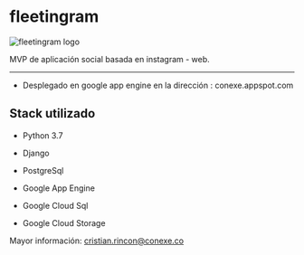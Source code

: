 # fleetingram

  
  
  ![fleetingram logo](http://conexe.appspot.com/static/img/instagram.png)

MVP de aplicación social basada en instagram - web.

---

- Desplegado en google app engine en la dirección : conexe.appspot.com

  
  

## Stack utilizado


- Python 3.7

- Django

- PostgreSql

- Google App Engine

- Google Cloud Sql

- Google Cloud Storage

  
  

Mayor información: cristian.rincon@conexe.co